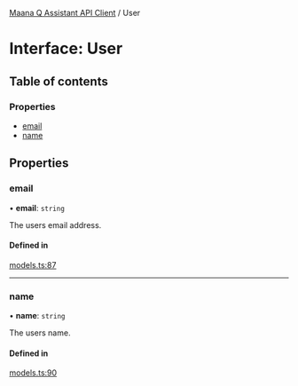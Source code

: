 [Maana Q Assistant API Client](../README.md) / User

# Interface: User

## Table of contents

### Properties

- [email](User.md#email)
- [name](User.md#name)

## Properties

### email

• **email**: `string`

The users email address.

#### Defined in

[models.ts:87](https://github.com/maana-io/q-assistant-client/blob/develop/src/models.ts#L87)

___

### name

• **name**: `string`

The users name.

#### Defined in

[models.ts:90](https://github.com/maana-io/q-assistant-client/blob/develop/src/models.ts#L90)
